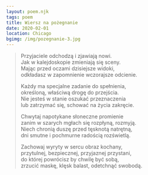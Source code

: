 ```yaml
---
layout: poem.njk
tags: poem
title: Wiersz na pożegnanie
date: 2020-02-01
location: Chicago
bgimg: /img/pozegnanie-3.jpg
---
```


> Przyjaciele odchodzą i zjawiają nowi.    
> Jak w kalejdoskopie zmieniają się sceny.  
> Mając przed oczami dzisiejsze widoki,  
> odkładasz w zapomnienie wczorajsze odcienie.  
>   
> Każdy ma specjalne zadanie do spełnienia,   
> określoną, właściwą drogę do przejścia.     
> Nie jesteś w stanie oszukać przeznaczenia  
> lub zatrzymać się, schować na życia zakręcie.  
>   
> Chwytaj napotykane słoneczne promienie        
> zanim w szarych mgłach się rozpłyną, rozmyją.  
> Niech chronią duszę przed tęsknotą natrętną,  
> dni smutne i pochmurne radością rozświetlą.    
>   
> Zachowaj wyryty w sercu obraz kochany,  
> przytulnej, bezpiecznej, przyjaznej przystani,  
> do której powrócisz by chwilę być sobą,     
> zrzucić maskę, klęsk balast, odetchnąć swobodą.  
>   

